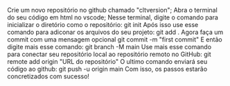 Crie um novo repositório no github chamado "cltversion";
Abra o terminal do seu código em html no vscode;
Nesse terminal, digite o comando para inicializar o diretório como o repositório:
git init
Após isso use esse comando para adiconar os arquivos do seu projeto:
git add .
Agora faça um commit com uma mensagem opcional
git commit -m "first commit"
E então digite mais esse comando:
git branch -M main
Use mais esse comando para conectar seu repositório local ao repositório remoto no GitHub:
git remote add origin "URL do repositório"
O ultimo comando enviará seu código ao github:
git push -u origin main
Com isso, os passos estarão concretizados com sucesso!
